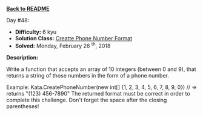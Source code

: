 ﻿<a href=https://github.com/hlais/Kata---a---Day><b>Back to README</b><a>

Day #48: 

* <b>Difficulty:</b> 6 kyu
* <b>Solution Class:</b> [Creatte Phone Number Format](Create%20Phone%20Number.cs)
* <b>Solved:</b> Monday, February 26 <sup>th</sup>, 2018

<b>Description:</b>

Write a function that accepts an array of 10 integers (between 0 and 9), that returns a string of those numbers in the form of a phone number.

Example:
Kata.CreatePhoneNumber(new int[] {1, 2, 3, 4, 5, 6, 7, 8, 9, 0}) // => returns "(123) 456-7890"
The returned format must be correct in order to complete this challenge. 
Don't forget the space after the closing parentheses!
